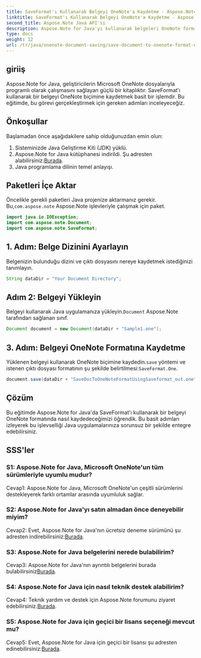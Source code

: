 ```yaml
---
title: SaveFormat'ı Kullanarak Belgeyi OneNote'a Kaydetme - Aspose.Note
linktitle: SaveFormat'ı Kullanarak Belgeyi OneNote'a Kaydetme - Aspose.Note
second_title: Aspose.Note Java API'si
description: Aspose.Note for Java'yı kullanarak belgeleri OneNote formatında nasıl kaydedeceğinizi öğrenin. Java uygulamalarınızla sorunsuz entegrasyon için bu adım adım öğreticiyi izleyin.
type: docs
weight: 12
url: /tr/java/onenote-document-saving/save-document-to-onenote-format-using-saveformat/
---
```

## giriiş

Aspose.Note for Java, geliştiricilerin Microsoft OneNote dosyalarıyla programlı olarak çalışmasını sağlayan güçlü bir kitaplıktır. SaveFormat'ı kullanarak bir belgeyi OneNote biçimine kaydetmek basit bir işlemdir. Bu eğitimde, bu görevi gerçekleştirmek için gereken adımları inceleyeceğiz.

## Önkoşullar

Başlamadan önce aşağıdakilere sahip olduğunuzdan emin olun:

1. Sisteminizde Java Geliştirme Kiti (JDK) yüklü.
2.  Aspose.Note for Java kütüphanesi indirildi. Şu adresten alabilirsiniz:[Burada](https://releases.aspose.com/note/java/).
3. Java programlama dilinin temel anlayışı.

## Paketleri İçe Aktar

 Öncelikle gerekli paketleri Java projenize aktarmanız gerekir. Bu,`com.aspose.note` Aspose.Note işlevleriyle çalışmak için paket.

```java
import java.io.IOException;
import com.aspose.note.Document;
import com.aspose.note.SaveFormat;
```

## 1. Adım: Belge Dizinini Ayarlayın

Belgenizin bulunduğu dizini ve çıktı dosyasını nereye kaydetmek istediğinizi tanımlayın.

```java
String dataDir = "Your Document Directory";
```

## Adım 2: Belgeyi Yükleyin

 Belgeyi kullanarak Java uygulamanıza yükleyin.`Document` Aspose.Note tarafından sağlanan sınıf.

```java
Document document = new Document(dataDir + "Sample1.one");
```

## 3. Adım: Belgeyi OneNote Formatına Kaydetme

Yüklenen belgeyi kullanarak OneNote biçimine kaydedin.`save` yöntemi ve istenen çıktı dosyası formatının şu şekilde belirtilmesi:`SaveFormat.One`.

```java
document.save(dataDir + "SaveDocToOneNoteFormatUsingSaveformat_out.one", SaveFormat.One);
```

## Çözüm

Bu eğitimde Aspose.Note for Java'da SaveFormat'ı kullanarak bir belgeyi OneNote formatında nasıl kaydedeceğimizi öğrendik. Bu basit adımları izleyerek bu işlevselliği Java uygulamalarınıza sorunsuz bir şekilde entegre edebilirsiniz.

## SSS'ler

### S1: Aspose.Note for Java, Microsoft OneNote'un tüm sürümleriyle uyumlu mudur?

Cevap1: Aspose.Note for Java, Microsoft OneNote'un çeşitli sürümlerini destekleyerek farklı ortamlar arasında uyumluluk sağlar.

### S2: Aspose.Note for Java'yı satın almadan önce deneyebilir miyim?

 Cevap2: Evet, Aspose.Note for Java'nın ücretsiz deneme sürümünü şu adresten indirebilirsiniz:[Burada](https://releases.aspose.com/).

### S3: Aspose.Note for Java belgelerini nerede bulabilirim?

 Cevap3: Aspose.Note for Java'nın ayrıntılı belgelerini burada bulabilirsiniz[Burada](https://reference.aspose.com/note/java/).

### S4: Aspose.Note for Java için nasıl teknik destek alabilirim?

 Cevap4: Teknik yardım ve destek için Aspose.Note forumunu ziyaret edebilirsiniz.[Burada](https://forum.aspose.com/c/note/28).

### S5: Aspose.Note for Java için geçici bir lisans seçeneği mevcut mu?

 Cevap5: Evet, Aspose.Note for Java için geçici bir lisansı şu adresten edinebilirsiniz:[Burada](https://purchase.aspose.com/temporary-license/).